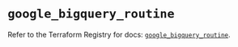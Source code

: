 # `google_bigquery_routine`

Refer to the Terraform Registry for docs: [`google_bigquery_routine`](https://registry.terraform.io/providers/hashicorp/google/6.25.0/docs/resources/bigquery_routine).
